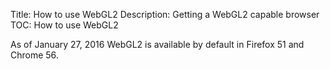 Title: How to use WebGL2
Description: Getting a WebGL2 capable browser
TOC: How to use WebGL2


As of January 27, 2016 WebGL2 is available by default in Firefox 51
and Chrome 56.



